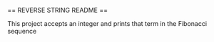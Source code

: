 == REVERSE STRING README ==

This project accepts an integer and prints that term in the Fibonacci sequence
